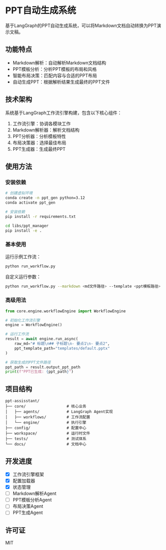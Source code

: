 # PPT自动生成系统

基于LangGraph的PPT自动生成系统，可以将Markdown文档自动转换为PPT演示文稿。

## 功能特点

- Markdown解析：自动解析Markdown文档结构
- PPT模板分析：分析PPT模板的布局和风格
- 智能布局决策：匹配内容与合适的PPT布局
- 自动生成PPT：根据解析结果生成最终的PPT文件

## 技术架构

系统基于LangGraph工作流引擎构建，包含以下核心组件：

1. 工作流引擎：协调各模块工作
2. Markdown解析器：解析文档结构
3. PPT分析器：分析模板特性
4. 布局决策器：选择最佳布局
5. PPT生成器：生成最终PPT

## 使用方法

### 安装依赖

```bash
# 创建虚拟环境
conda create -n ppt_gen python=3.12
conda activate ppt_gen

# 安装依赖
pip install -r requirements.txt

cd libs/ppt_manager
pip install -e .
```

### 基本使用

运行示例工作流：

```bash
python run_workflow.py
```

自定义运行参数：

```bash
python run_workflow.py --markdown <md文件路径> --template <ppt模板路径>
```

### 高级用法

```python
from core.engine.workflowEngine import WorkflowEngine

# 初始化工作流引擎
engine = WorkflowEngine()

# 运行工作流
result = await engine.run_async(
    raw_md="# 标题\n## 子标题\n- 要点1\n- 要点2",
    ppt_template_path="templates/default.pptx"
)

# 获取生成的PPT文件路径
ppt_path = result.output_ppt_path
print(f"PPT已生成: {ppt_path}")
```

## 项目结构

```
ppt-assisstant/
├── core/                  # 核心业务
│   ├── agents/            # LangGraph Agent实现
│   ├── workflows/         # 工作流配置
│   └── engine/            # 执行引擎
├── config/                # 配置中心
├── workspace/             # 运行时文件
├── tests/                 # 测试体系
└── docs/                  # 文档中心
```

## 开发进度

- [x] 工作流引擎框架
- [x] 配置加载器
- [x] 状态管理
- [ ] Markdown解析Agent
- [ ] PPT模板分析Agent
- [ ] 布局决策Agent
- [ ] PPT生成Agent

## 许可证

MIT

